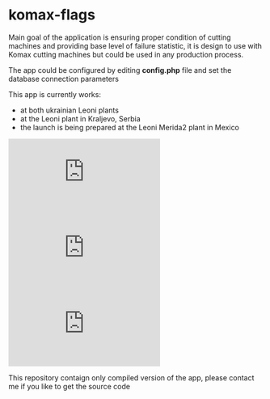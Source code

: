 # komax-flags
Main goal of the application is ensuring proper condition of cutting machines and providing base level of failure statistic, it is design to use with Komax cutting machines but could be used in any production process.

The app could be configured by editing **config.php** file and set the database connection parameters

This app is currently works:
- at both ukrainian Leoni plants
- at the Leoni plant in Kraljevo, Serbia
- the launch is being prepared at the Leoni Merida2 plant in Mexico

![App main image](https://files.fm/thumb_show.php?i=kjgrg26fk)
![App main image](https://files.fm/thumb_show.php?i=kwgqhebcd)
![App main image](https://files.fm/thumb_show.php?i=uzaajac6h)

This repository contaign only compiled version of the app, please contact me if you like to get the source code
